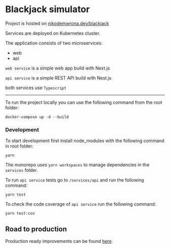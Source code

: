 # Blackjack simulator

Project is hosted on [nikodemwrona.dev/blackjack](https://nikodemwrona.dev/blackjack)

Services are deployed on Kubernetes cluster.

The application consists of two microservices:
- web
- api

`web service` is a simple web app build with Next.js 

`api service` is a simple REST API build with Nest.js

both services use `Typescript`

---
To run the project locally you can use the following command from the root folder:

```
docker-compose up -d --build 
```

### Development

To start development first install node_modules with the following command in root folder:
```
yarn
```
The monorepo uses `yarn workspaces` to manage dependencies in the `services` folder.

To run `api service` tests go to `/services/api` and  run the following command:
```
yarn test
```

To check the code coverage of `api service` run the following command:
```
yarn test:cov
```

## Road to production

Production ready improvements can be found [here](https://nikodemwrona.notion.site/Blackjack-Simulator-Notes-2365b194b30240c9899a0b6540fc28c7).
